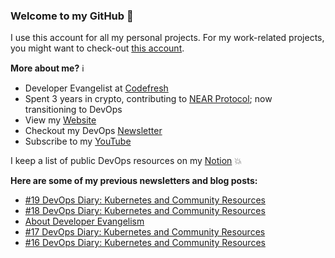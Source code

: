 ### Welcome to my GitHub :turtle:

I use this account for all my personal projects. For my work-related projects, you might want to check-out [this account](https://github.com/anais-codefresh).

**More about me?** :information_source:
* Developer Evangelist at [Codefresh](https://codefresh.io/)
* Spent 3 years in crypto, contributing to [NEAR Protocol](https://github.com/near); now transitioning to DevOps
* View my [Website](https://anaisurl.com/)
* Checkout my DevOps [Newsletter](https://blog.anaisurl.com/tag/devops)
* Subscribe to my [YouTube](https://www.youtube.com/channel/UCb4mfRT5UWpjoUQRcIE2qOQ)

I keep a list of public DevOps resources on my [Notion](https://www.notion.so/DevOps-Diary-2e5c82e48d374442858fc8295070a4b8) :boom:

**Here are some of my previous newsletters and blog posts:**
<!-- BLOG-POST-LIST:START -->
- [#19 DevOps Diary: Kubernetes and Community Resources](https://blog.anaisurl.com/19-devops-diary-kubernetes-and-community-resources/)
- [#18 DevOps Diary: Kubernetes and Community Resources](https://blog.anaisurl.com/18-devops-diary-kubernetes-and-community-resources/)
- [About Developer Evangelism](https://blog.anaisurl.com/about-developer-evangelism/)
- [#17 DevOps Diary: Kubernetes and Community Resources](https://blog.anaisurl.com/17-devops-diary-kubernetes-and-community-resources/)
- [#16 DevOps Diary: Kubernetes and Community Resources](https://blog.anaisurl.com/16-devops-diary-kubernetes-and-community-resources/)
<!-- BLOG-POST-LIST:END -->

